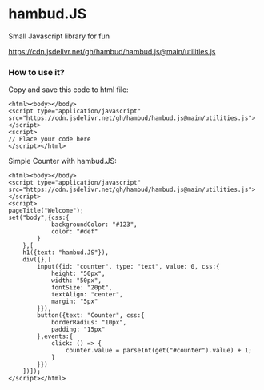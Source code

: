 # hambud.JS
Small Javascript library for fun

https://cdn.jsdelivr.net/gh/hambud/hambud.js@main/utilities.js


### How to use it?

Copy and save this code to html file:
```
<html><body></body>
<script type="application/javascript" src="https://cdn.jsdelivr.net/gh/hambud/hambud.js@main/utilities.js"></script>
<script>
// Place your code here
</script></html>
```

Simple Counter with hambud.JS:
```
<html><body></body>
<script type="application/javascript" src="https://cdn.jsdelivr.net/gh/hambud/hambud.js@main/utilities.js"></script>
<script>
pageTitle("Welcome");
set("body",{css:{
			backgroundColor: "#123",
			color: "#def"
		}
	},[
    h1({text: "hambud.JS"}),
    div({},[
        input({id: "counter", type: "text", value: 0, css:{
			height: "50px",
			width: "50px",
			fontSize: "20pt",
			textAlign: "center",
			margin: "5px"
		}}),
        button({text: "Counter", css:{
			borderRadius: "10px",
			padding: "15px"
		},events:{
			click: () => {
				counter.value = parseInt(get("#counter").value) + 1;
			}
		}})
    ])]);
</script></html>
```